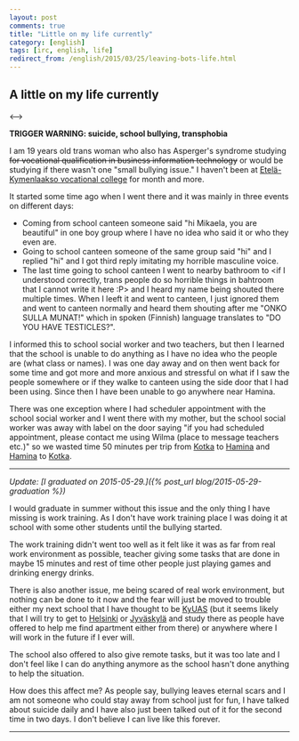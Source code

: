 ```yaml
---
layout: post
comments: true
title: "Little on my life currently"
category: [english]
tags: [irc, english, life]
redirect_from: /english/2015/03/25/leaving-bots-life.html
---
```


## A little on my life currently

<-->

**TRIGGER WARNING: suicide, school bullying, transphobia**

I am 19 years old trans woman who also has Asperger's syndrome
studying <s>for vocational qualification in business information
technology</s> or would be studying if there wasn't one "small bullying
issue." I haven't been at
[Etelä-Kymenlaakso vocational college](https://ekami.fi/in-english) for
month and more.

It started some time ago when I went there and it was mainly in three
events on different days:

- Coming from school canteen someone said "hi Mikaela, you are beautiful"
  in one boy group where I have no idea who said it or who they even are.
- Going to school canteen someone of the same group said "hi" and I replied
  "hi" and I got third reply imitating my horrible masculine voice.
- The last time going to school canteen I went to nearby bathroom to
  \<if I understood correctly, trans people do so horrible things in
  bahtroom that I cannot write it here :P\> and I heard my name being
  shouted there multiple times. When I leeft it and went to canteen, I
  just ignored them and went to canteen normally and heard them shouting
  after me "ONKO SULLA MUNAT!" which in spoken (Finnish) language
  translates to "DO YOU HAVE TESTICLES?".

I informed this to school social worker and two teachers, but then I
learned that the school is unable to do anything as I have no idea who
the people are (what class or names). I was one day away and on then went
back for some time and got more and more anxious and stressful on what
if I saw the people somewhere or if they walke to canteen using the side
door that I had been using. Since then I have been unable to go anywhere
near Hamina.

There was one exception where I had scheduler appointment with the school
social worker and I went there with my mother, but the school social
worker was away with label on the door saying "if you had scheduled
appointment, please contact me using Wilma (place to message teachers
etc.)" so we wasted time 50 minutes per trip from [Kotka] to [Hamina] and
[Hamina] to [Kotka].

[kotka]: https://www.kotka.fi/en/residents
[hamina]: https://hamina.fi/en/

---

_Update:
[I graduated on 2015-05-29.]({% post_url blog/2015-05-29-graduation %})_

I would graduate in summer without this issue and the only thing I have
missing is work training. As I don't have work training place I was doing
it at school with some other students until the bullying started.

The work training didn't went too well as it felt like it was as far
from real work environment as possible, teacher giving some tasks that are
done in maybe 15 minutes and rest of time other people just playing games
and drinking energy drinks.

There is also another issue, me being scared of real work environment, but
nothing can be done to it now and the fear will just be moved to trouble
either my next school that I have thought to be
[KyUAS](https://www.kyamk.fi/Frontpage) (but it seems likely that I will
try to get to [Helsinki] or [Jyväskylä] and study there as people have
offered to help me find apartment either from there) or anywhere where I
will work in the future if I ever will.

[helsinki]: https://www.hel.fi/www/helsinki/en
[jyväskylä]: https://www.hel.fi/www/helsinki/en

The school also offered to also give remote tasks, but it was too late and
I don't feel like I can do anything anymore as the school hasn't done
anything to help the situation.

How does this affect me? As people say, bullying leaves eternal scars and I
am not someone who could stay away from school just for fun, I have talked
about suicide daily and I have also just been talked out of it for the
second time in two days. I don't believe I can live like this forever.

---
